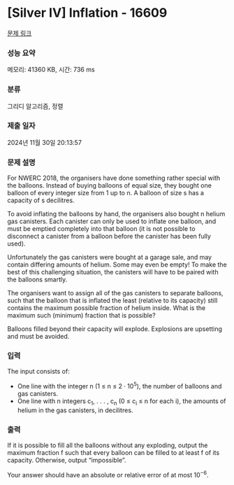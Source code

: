 # [Silver IV] Inflation - 16609 

[문제 링크](https://www.acmicpc.net/problem/16609) 

### 성능 요약

메모리: 41360 KB, 시간: 736 ms

### 분류

그리디 알고리즘, 정렬

### 제출 일자

2024년 11월 30일 20:13:57

### 문제 설명

<p>For NWERC 2018, the organisers have done something rather special with the balloons. Instead of buying balloons of equal size, they bought one balloon of every integer size from 1 up to n. A balloon of size s has a capacity of s decilitres.</p>

<p>To avoid inflating the balloons by hand, the organisers also bought n helium gas canisters. Each canister can only be used to inflate one balloon, and must be emptied completely into that balloon (it is not possible to disconnect a canister from a balloon before the canister has been fully used).</p>

<p>Unfortunately the gas canisters were bought at a garage sale, and may contain differing amounts of helium. Some may even be empty! To make the best of this challenging situation, the canisters will have to be paired with the balloons smartly.</p>

<p>The organisers want to assign all of the gas canisters to separate balloons, such that the balloon that is inflated the least (relative to its capacity) still contains the maximum possible fraction of helium inside. What is the maximum such (minimum) fraction that is possible?</p>

<p>Balloons filled beyond their capacity will explode. Explosions are upsetting and must be avoided.</p>

### 입력 

 <p>The input consists of:</p>

<ul>
	<li>One line with the integer n (1 ≤ n ≤ 2 · 10<sup>5</sup>), the number of balloons and gas canisters.</li>
	<li>One line with n integers c<sub>1</sub>, . . . , c<sub>n</sub> (0 ≤ c<sub>i</sub> ≤ n for each i), the amounts of helium in the gas canisters, in decilitres.</li>
</ul>

### 출력 

 <p>If it is possible to fill all the balloons without any exploding, output the maximum fraction f such that every balloon can be filled to at least f of its capacity. Otherwise, output “impossible”.</p>

<p>Your answer should have an absolute or relative error of at most 10<sup>−6</sup>.</p>

